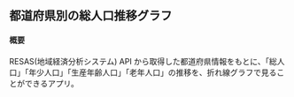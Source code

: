 ## 都道府県別の総人口推移グラフ

#### 概要

RESAS(地域経済分析システム) API から取得した都道府県情報をもとに、「総人口」「年少人口」「生産年齢人口」「老年人口」の推移を、折れ線グラフで見ることができるアプリ。
